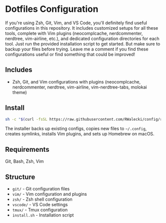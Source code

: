 # Dotfiles Configuration
If you're using Zsh, Git, Vim, and VS Code, you'll definitely find useful configurations in this repository. It includes customized setups for all these tools, complete with Vim plugins (neocomplcache, nerdcommenter, nerdtree, vim-airline, etc.), and dedicated configuration directories for each tool. Just run the provided installation script to get started. But make sure to backup your files before trying. Leave me a comment if you find these configurations useful or find something that could be improved!

## Includes
- Zsh, Git, and Vim configurations with plugins (neocomplcache, nerdcommenter, nerdtree, vim-airline, vim-nerdtree-tabs, molokai theme)

## Install
```sh
sh -c "$(curl -fsSL https://raw.githubusercontent.com/RWalecki/config/refs/heads/master/install.sh)"
```

The installer backs up existing configs, copies new files to `~/.config`, creates symlinks, installs Vim plugins, and sets up Homebrew on macOS.

## Requirements
Git, Bash, Zsh, Vim

## Structure
- `git/` - Git configuration files
- `vim/` - Vim configuration and plugins
- `zsh/` - Zsh shell configuration
- `vscode/` - VS Code settings
- `tmux/` - Tmux configuration
- `install.sh` - Installation script